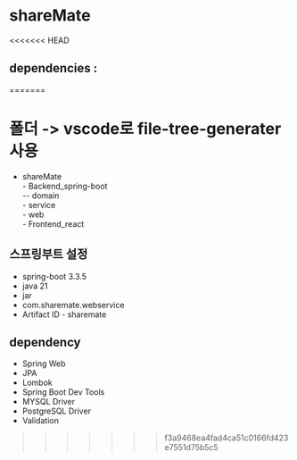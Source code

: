 # shareMate

<<<<<<< HEAD
## dependencies : 
=======
# 폴더  -> vscode로 file-tree-generater 사용
 - shareMate <br>
            - Backend_spring-boot <br>
              -- domain <br>
              - service <br>
              - web <br>
            - Frontend_react <br>

## 스프링부트 설정
 - spring-boot 3.3.5
 - java 21
 - jar
 - com.sharemate.webservice
 - Artifact ID - sharemate

## dependency
 - Spring Web
 - JPA
 - Lombok
 - Spring Boot Dev Tools
 - MYSQL Driver
 - PostgreSQL Driver
 - Validation
>>>>>>> f3a9468ea4fad4ca51c0166fd423e7551d75b5c5
